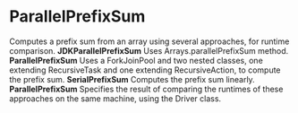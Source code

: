 # ParallelPrefixSum
Computes a prefix sum from an array using several approaches, for runtime comparison.
**JDKParallelPrefixSum**
Uses Arrays.parallelPrefixSum method.
**ParallelPrefixSum**
Uses a ForkJoinPool and two nested classes, one extending RecursiveTask and one extending RecursiveAction, to compute the prefix sum. 
**SerialPrefixSum**
Computes the prefix sum linearly.
**ParallelPrefixSum**
Specifies the result of comparing the runtimes of these approaches on the same machine, using the Driver class.
